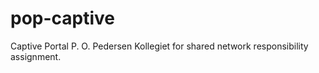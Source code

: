 # pop-captive
Captive Portal P. O. Pedersen Kollegiet for shared network responsibility assignment.
